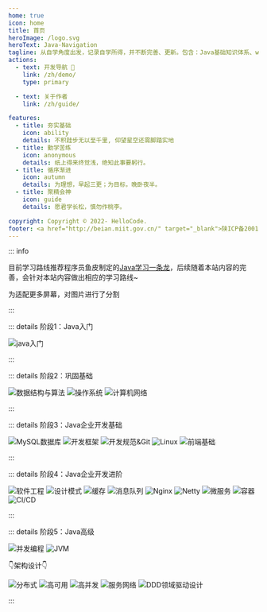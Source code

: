 ```yaml
---
home: true
icon: home
title: 首页
heroImage: /logo.svg
heroText: Java-Navigation
tagline: 从自学角度出发，记录自学所得，并不断完善、更新。包含：Java基础知识体系、web开发用到的前端知识以及常用的各种框架和中间件，涵盖计算机基础、数据库、部署工具以及代码风格和规范的全栈知识体系（含面试和实战项目推荐）✨
actions:
  - text: 开发导航 🎡
    link: /zh/demo/
    type: primary

  - text: 关于作者
    link: /zh/guide/

features:
  - title: 夯实基础
    icon: ability
    details: 不积跬步无以至千里, 仰望星空还需脚踏实地
  - title: 勤学苦练
    icon: anonymous
    details: 纸上得来终觉浅，绝知此事要躬行。
  - title: 循序渐进
    icon: autumn
    details: 为理想，早起三更；为目标，晚卧夜半。
  - title: 聚精会神
    icon: guide
    details: 愿君学长松，慎勿作桃李。

copyright: Copyright © 2022- HelloCode.
footer: <a href="http://beian.miit.gov.cn/" target="_blank">陕ICP备20011166号-3</a>
---
```


::: info

目前学习路线推荐程序员鱼皮制定的[Java学习一条龙](https://yupi.icu/%E6%98%9F%E7%90%83%E8%B5%84%E6%96%99/%E5%AD%A6%E4%B9%A0%E8%B7%AF%E7%BA%BF.html#java-%E5%AD%A6%E4%B9%A0%E8%B7%AF%E7%BA%BF)，后续随着本站内容的完善，会针对本站内容做出相应的学习路线~

为适配更多屏幕，对图片进行了分割

:::

::: details 阶段1：Java入门

<img src="http://images.hellocode.top/java_basic.jpg" alt="java入门">

:::

::: details 阶段2：巩固基础

<img src="http://images.hellocode.top/structure_algorithm.jpg" alt="数据结构与算法">

<img src="http://images.hellocode.top/system.jpg" alt="操作系统">

<img src="http://images.hellocode.top/network.jpg" alt="计算机网络">

:::

::: details 阶段3：Java企业开发基础

<img src="http://images.hellocode.top/mysql.jpg" alt="MySQL数据库">

<img src="http://images.hellocode.top/frame.jpg" alt="开发框架">

<img src="http://images.hellocode.top/standard_git.jpg" alt="开发规范&Git">

<img src="http://images.hellocode.top/linux.jpg" alt="Linux">

<img src="http://images.hellocode.top/front.jpg" alt="前端基础">

:::

::: details 阶段4：Java企业开发进阶

<img src="http://images.hellocode.top/software.jpg" alt="软件工程">

<img src="http://images.hellocode.top/mode.jpg" alt="设计模式">

<img src="http://images.hellocode.top/cache.jpg" alt="缓存">

<img src="http://images.hellocode.top/message.jpg" alt="消息队列">

<img src="http://images.hellocode.top/nginx.jpg" alt="Nginx">

<img src="http://images.hellocode.top/netty.jpg" alt="Netty">

<img src="http://images.hellocode.top/microservice.jpg" alt="微服务">

<img src="http://images.hellocode.top/container.jpg" alt="容器">

<img src="http://images.hellocode.top/ci_cd.jpg" alt="CI/CD">

:::

::: details 阶段5：Java高级

<img src="http://images.hellocode.top/concurrency.jpg" alt="并发编程">

<img src="http://images.hellocode.top/jvm.jpg" alt="JVM">

👇架构设计👇

<img src="http://images.hellocode.top/distributed.jpg" alt="分布式">

<img src="http://images.hellocode.top/available.jpg" alt="高可用">

<img src="http://images.hellocode.top/high_concurrency.jpg" alt="高并发">

<img src="http://images.hellocode.top/service_network.jpg" alt="服务网络">

<img src="http://images.hellocode.top/ddd.jpg" alt="DDD领域驱动设计">

:::
